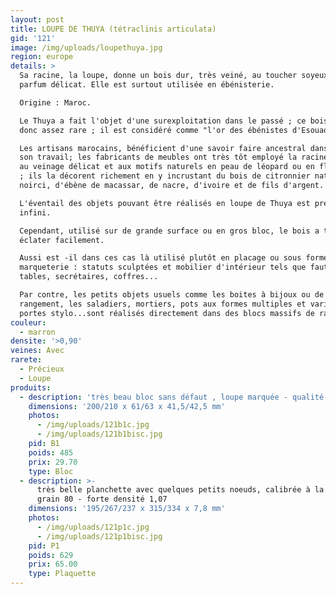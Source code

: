 ```yaml
---
layout: post
title: LOUPE DE THUYA (tétraclinis articulata)
gid: '121'
image: /img/uploads/loupethuya.jpg
region: europe
details: >
  Sa racine, la loupe, donne un bois dur, très veiné, au toucher soyeux et au
  parfum délicat. Elle est surtout utilisée en ébénisterie. 

  Origine : Maroc.

  Le Thuya a fait l'objet d'une surexploitation dans le passé ; ce bois devient
  donc assez rare ; il est considéré comme "l'or des ébénistes d'Esouaouira.

  Les artisans marocains, bénéficient d'une savoir faire ancestral dans l'art de
  son travail; les fabricants de meubles ont très tôt employé la racine du Thuya
  au veinage délicat et aux motifs naturels en peau de léopard ou en flammèches
  ; ils la décorent richement en y incrustant du bois de citronnier naturel ou
  noirci, d'ébène de macassar, de nacre, d'ivoire et de fils d'argent. 

  L'éventail des objets pouvant être réalisés en loupe de Thuya est presque
  infini. 

  Cependant, utilisé sur de grande surface ou en gros bloc, le bois a tendance à
  éclater facilement. 

  Aussi est -il dans ces cas là utilisé plutôt en placage ou sous forme de
  marqueterie : statuts sculptées et mobilier d'intérieur tels que fauteuil,
  tables, secrétaires, coffres... 

  Par contre, les petits objets usuels comme les boites à bijoux ou de
  rangement, les saladiers, mortiers, pots aux formes multiples et variées,
  portes stylo...sont réalisés directement dans des blocs massifs de racine. 
couleur:
  - marron
densite: '>0,90'
veines: Avec
rarete:
  - Précieux
  - Loupe
produits:
  - description: 'très beau bloc sans défaut , loupe marquée - qualité A++ - densité 0,91'
    dimensions: '200/210 x 61/63 x 41,5/42,5 mm'
    photos:
      - /img/uploads/121b1c.jpg
      - /img/uploads/121b1bisc.jpg
    pid: B1
    poids: 485
    prix: 29.70
    type: Bloc
  - description: >-
      très belle planchette avec quelques petits noeuds, calibrée à la JET 22/44
      grain 80 - forte densité 1,07
    dimensions: '195/267/237 x 315/334 x 7,8 mm'
    photos:
      - /img/uploads/121p1c.jpg
      - /img/uploads/121p1bisc.jpg
    pid: P1
    poids: 629
    prix: 65.00
    type: Plaquette
---
```


